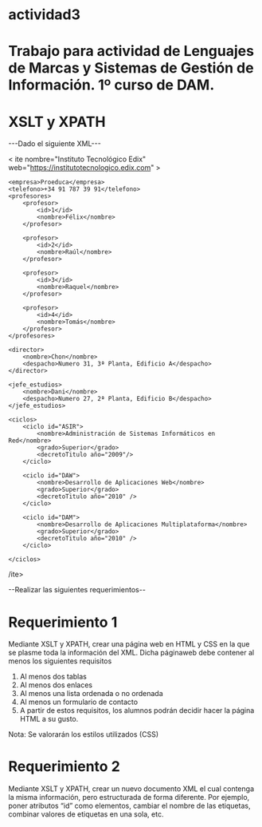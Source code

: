 # actividad3

# Trabajo para actividad de Lenguajes de Marcas y Sistemas de Gestión de Información. 1º curso de DAM.

# XSLT y XPATH

---Dado el siguiente XML---

< ite nombre="Instituto Tecnológico Edix" web="https://institutotecnologico.edix.com" >

    <empresa>Proeduca</empresa>
    <telefono>+34 91 787 39 91</telefono>
    <profesores>
        <profesor>
            <id>1</id>
            <nombre>Félix</nombre>
        </profesor>
        
        <profesor>
            <id>2</id>
            <nombre>Raúl</nombre>
        </profesor>

        <profesor>
            <id>3</id>
            <nombre>Raquel</nombre>
        </profesor>

        <profesor>
            <id>4</id>
            <nombre>Tomás</nombre>
        </profesor>
    </profesores>

    <director>
        <nombre>Chon</nombre>
        <despacho>Numero 31, 3ª Planta, Edificio A</despacho>
    </director>

    <jefe_estudios>
        <nombre>Dani</nombre>
        <despacho>Numero 27, 2ª Planta, Edificio B</despacho>
    </jefe_estudios>

    <ciclos>
        <ciclo id="ASIR">
            <nombre>Administración de Sistemas Informáticos en Red</nombre>
            <grado>Superior</grado>
            <decretoTitulo año="2009"/>
        </ciclo>

        <ciclo id="DAW">
            <nombre>Desarrollo de Aplicaciones Web</nombre>
            <grado>Superior</grado>
            <decretoTitulo año="2010" />
        </ciclo>

        <ciclo id="DAM">
            <nombre>Desarrollo de Aplicaciones Multiplataforma</nombre>
            <grado>Superior</grado>
            <decretoTitulo año="2010" />
        </ciclo>

    </ciclos>

/ite>

 

--Realizar las siguientes requerimientos--

# Requerimiento 1

Mediante XSLT y XPATH, crear una página web en HTML y CSS en la que se plasme toda la información del XML. Dicha páginaweb debe contener al menos los siguientes requisitos

1. Al menos dos tablas
2. Al menos dos enlaces
3. Al menos una lista ordenada o no ordenada
4. Al menos un formulario de contacto
5. A partir de estos requisitos, los alumnos podrán decidir hacer la página HTML a su gusto.

Nota: Se valorarán los estilos utilizados (CSS)

# Requerimiento 2

Mediante XSLT y XPATH, crear un nuevo documento XML el cual contenga la misma información, pero estructurada de forma diferente. Por ejemplo, poner atributos “id” como elementos, cambiar el nombre de las etiquetas, combinar valores de etiquetas en una sola, etc.
